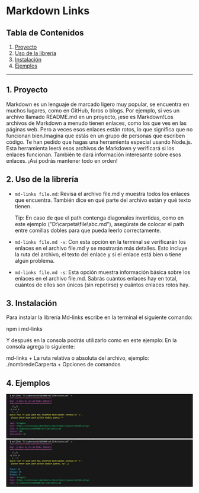 # Markdown Links

## Tabla de Contenidos
1. [Proyecto](#proyecto)
2. [Uso de la librería](#uso-de-la-libreria)
3. [Instalación](#instalacion)
4. [Ejemplos](#ejemplos)


***

## 1. Proyecto

Markdown es un lenguaje de marcado ligero muy popular, se encuentra en muchos lugares, como en GitHub, foros o blogs. Por ejemplo, si ves un archivo llamado README.md en un proyecto, ¡ese es Markdown!Los archivos de Markdown a menudo tienen enlaces, como los que ves en las páginas web. Pero a veces esos enlaces están rotos, lo que significa que no funcionan bien.Imagina que estás en un grupo de personas que escriben código. Te han pedido que hagas una herramienta especial usando Node.js. Esta herramienta leerá esos archivos de Markdown y verificará si los enlaces funcionan. También te dará información interesante sobre esos enlaces. ¡Así podrás mantener todo en orden!

## 2. Uso de la librería

* `md-links file.md`: Revisa el archivo file.md y muestra todos los enlaces que encuentra. También dice en qué parte del archivo están y qué texto tienen.

  Tip: En caso de que el path contenga diagonales invertidas, como en este ejemplo ("D:\carpeta\file\abc.md"), asegúrate de colocar el path entre comillas dobles para que pueda leerlo correctamente.

* `md-links file.md -v`: Con esta opción en la terminal se verificarán los enlaces en el archivo file.md y se mostrarán más detalles. Esto incluye la ruta del archivo, el texto del enlace y si el enlace está bien o tiene algún problema.

* `md-links file.md -s`: Esta opción muestra información básica sobre los enlaces en el archivo file.md. Sabrás cuántos enlaces hay en total, cuántos de ellos son únicos (sin repetirse) y cuántos enlaces rotos hay.

    
## 3. Instalación

Para instalar la librería Md-links escribe en la terminal el siguiente comando:

npm i md-links

Y después en la consola podrás utilizarlo como en este ejemplo: 
    En la consola agrega lo siguiente:

md-links + La ruta relativa o absoluta del archivo, ejemplo: ./nombredeCarperta + Opciones de comandos

## 4. Ejemplos
![option -v](optionv.JPG)
![option -s](options.JPG)
